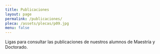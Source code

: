 ```yaml
---
title: Publicaciones
layout: page
permalink: /publicaciones/
pleca: /assets/plecas/p09.jpg
menu: false
---
```


Ligas para consultar las publicaciones de nuestros alumnos de Maestría y Doctorado.

